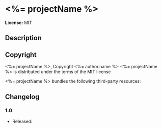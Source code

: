 # <%= projectName %>

**License:** MIT 

## Description

## Copyright

<%= projectName %>, Copyright <%= author.name %>
<%= projectName %> is distributed under the terms of the MIT license

<%= projectName %> bundles the following third-party resources:

## Changelog

### 1.0
* Released:
